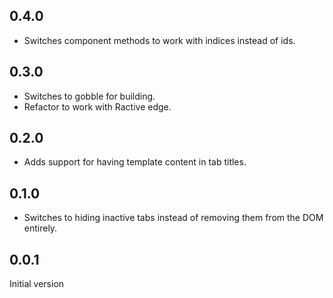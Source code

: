 ## 0.4.0

* Switches component methods to work with indices instead of ids.

## 0.3.0

* Switches to gobble for building.
* Refactor to work with Ractive edge.

## 0.2.0

* Adds support for having template content in tab titles.

## 0.1.0

* Switches to hiding inactive tabs instead of removing them from the DOM entirely.

## 0.0.1

Initial version
